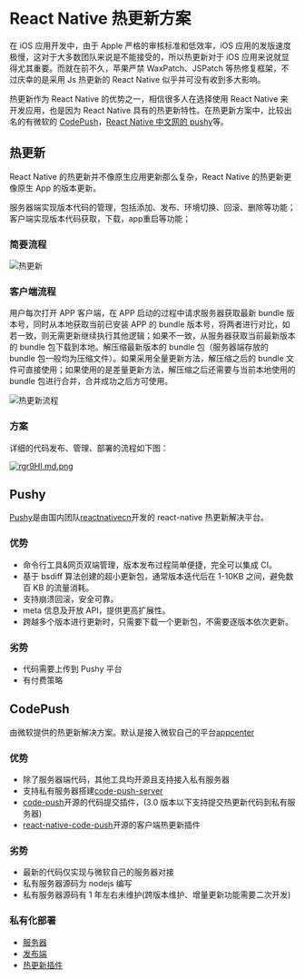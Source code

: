 # React Native 热更新方案

在 iOS 应用开发中，由于 Apple 严格的审核标准和低效率，iOS 应用的发版速度极慢，这对于大多数团队来说是不能接受的，所以热更新对于 iOS 应用来说就显得尤其重要。而就在前不久，苹果严禁 WaxPatch、JSPatch 等热修复框架，不过庆幸的是采用 Js 热更新的 React Native 似乎并可没有收到多大影响。

热更新作为 React Native 的优势之一，相信很多人在选择使用 React Native 来开发应用，也是因为 React Native 具有的热更新特性。在热更新方案中，比较出名的有微软的 [CodePush](https://github.com/microsoft/react-native-code-push)，[React Native 中文网的 pushy](https://pushy.reactnative.cn/)等。

## 热更新

React Native 的热更新并不像原生应用更新那么复杂，React Native 的热更新更像原生 App 的版本更新。

服务器端实现版本代码的管理，包括添加、发布、环境切换、回滚、删除等功能；
客户端实现版本代码获取，下载，app重启等功能；

### 简要流程

![热更新](https://www.pianshen.com/images/221/4263edf89398b0a32b52beab32cfda25.png)

### 客户端流程
用户每次打开 APP 客户端，在 APP 启动的过程中请求服务器获取最新 bundle 版本号，同时从本地获取当前已安装 APP 的 bundle 版本号，将两者进行对比，如若一致，则无需更新继续执行其他逻辑；如果不一致，从服务器获取当前最新版本的 bundle 包下载到本地。解压缩最新版本的 bundle 包（服务器端存放的 bundle 包一般均为压缩文件）。如果采用全量更新方法，解压缩之后的 bundle 文件可直接使用；如果使用的是差量更新方法，解压缩之后还需要与当前本地使用的 bundle 包进行合并，合并成功之后方可使用。

![热更新流程](https://upload-images.jianshu.io/upload_images/2262256-d7a4236da60fc89b.png)


### 方案
详细的代码发布、管理、部署的流程如下图：

[![rgr9HI.md.png](https://s3.ax1x.com/2020/12/24/rgr9HI.md.png)](https://imgchr.com/i/rgr9HI)

## Pushy

[Pushy](<(https://pushy.reactnative.cn/)>)是由国内团队[reactnativecn](https://reactnative.cn/)开发的 react-native 热更新解决平台。

### 优势

- 命令行工具&网页双端管理，版本发布过程简单便捷，完全可以集成 CI。
- 基于 bsdiff 算法创建的超小更新包，通常版本迭代后在 1-10KB 之间，避免数百 KB 的流量消耗。
- 支持崩溃回滚，安全可靠。
- meta 信息及开放 API，提供更高扩展性。
- 跨越多个版本进行更新时，只需要下载一个更新包，不需要逐版本依次更新。

### 劣势

- 代码需要上传到 Pushy 平台
- 有付费策略

## CodePush

由微软提供的热更新解决方案。默认是接入微软自己的平台[appcenter](https://appcenter.ms)

### 优势

- 除了服务器端代码，其他工具均开源且支持接入私有服务器
- 支持私有服务器搭建[code-push-server](https://github.com/lisong/code-push-server)
- [code-push](https://github.com/microsoft/code-push)开源的代码提交插件，(3.0 版本以下支持提交热更新代码到私有服务器)
- [react-native-code-push](https://github.com/microsoft/react-native-code-push)开源的客户端热更新插件

### 劣势

- 最新的代码仅实现与微软自己的服务器对接
- 私有服务器源码为 nodejs 编写
- 私有服务器源码有 1 年左右未维护(跨版本维护、增量更新功能需要二次开发)

### 私有化部署
- [服务器](./code-push-server.md)
- [发布端](./code-push.md)
- [热更新插件](./react-native-code-push.md)

